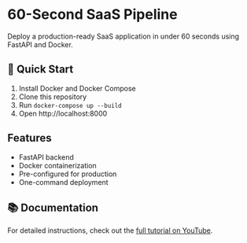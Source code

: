 # 60-Second SaaS Pipeline

Deploy a production-ready SaaS application in under 60 seconds using FastAPI and Docker.

## 🚀 Quick Start

1. Install Docker and Docker Compose
2. Clone this repository
3. Run `docker-compose up --build`
4. Open http://localhost:8000

## Features

- FastAPI backend
- Docker containerization
- Pre-configured for production
- One-command deployment

## 📚 Documentation

For detailed instructions, check out the [full tutorial on YouTube](https://youtube.com/your-tutorial-link).
